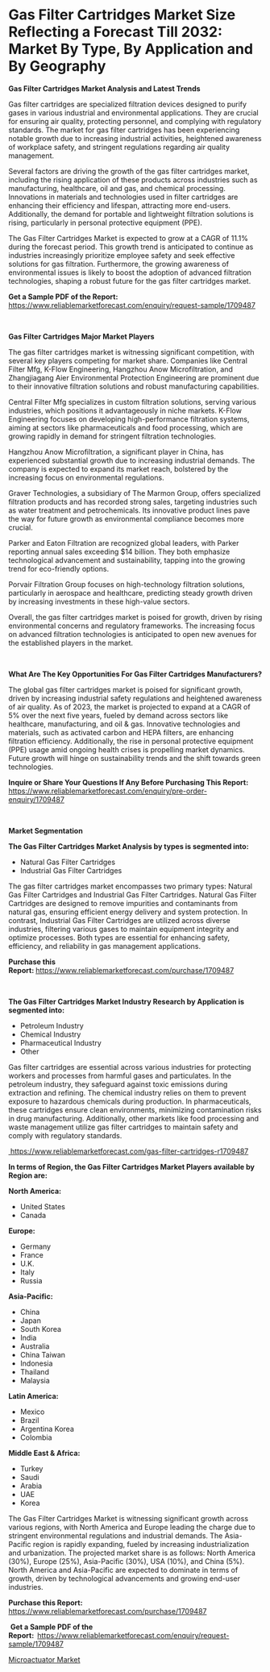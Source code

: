 <p><h1>Gas Filter Cartridges Market Size Reflecting a Forecast Till 2032: Market By Type, By Application and By Geography</h1></p><p><strong>Gas Filter Cartridges Market Analysis and Latest Trends</strong></p>
<p><p>Gas filter cartridges are specialized filtration devices designed to purify gases in various industrial and environmental applications. They are crucial for ensuring air quality, protecting personnel, and complying with regulatory standards. The market for gas filter cartridges has been experiencing notable growth due to increasing industrial activities, heightened awareness of workplace safety, and stringent regulations regarding air quality management.</p><p>Several factors are driving the growth of the gas filter cartridges market, including the rising application of these products across industries such as manufacturing, healthcare, oil and gas, and chemical processing. Innovations in materials and technologies used in filter cartridges are enhancing their efficiency and lifespan, attracting more end-users. Additionally, the demand for portable and lightweight filtration solutions is rising, particularly in personal protective equipment (PPE).</p><p>The Gas Filter Cartridges Market is expected to grow at a CAGR of 11.1% during the forecast period. This growth trend is anticipated to continue as industries increasingly prioritize employee safety and seek effective solutions for gas filtration. Furthermore, the growing awareness of environmental issues is likely to boost the adoption of advanced filtration technologies, shaping a robust future for the gas filter cartridges market.</p></p>
<p><strong>Get a Sample PDF of the Report:&nbsp;</strong> <a href="https://www.reliablemarketforecast.com/enquiry/request-sample/1709487?utm_campaign=3194&utm_medium=2&utm_source=Github&utm_content=ia&utm_term=27032025&utm_id=gas-filter-cartridges">https://www.reliablemarketforecast.com/enquiry/request-sample/1709487</a></p>
<p>&nbsp;</p>
<p><strong>Gas Filter Cartridges Major Market Players</strong></p>
<p><p>The gas filter cartridges market is witnessing significant competition, with several key players competing for market share. Companies like Central Filter Mfg, K-Flow Engineering, Hangzhou Anow Microfiltration, and Zhangjiagang Aier Environmental Protection Engineering are prominent due to their innovative filtration solutions and robust manufacturing capabilities.</p><p>Central Filter Mfg specializes in custom filtration solutions, serving various industries, which positions it advantageously in niche markets. K-Flow Engineering focuses on developing high-performance filtration systems, aiming at sectors like pharmaceuticals and food processing, which are growing rapidly in demand for stringent filtration technologies.</p><p>Hangzhou Anow Microfiltration, a significant player in China, has experienced substantial growth due to increasing industrial demands. The company is expected to expand its market reach, bolstered by the increasing focus on environmental regulations.</p><p>Graver Technologies, a subsidiary of The Marmon Group, offers specialized filtration products and has recorded strong sales, targeting industries such as water treatment and petrochemicals. Its innovative product lines pave the way for future growth as environmental compliance becomes more crucial.</p><p>Parker and Eaton Filtration are recognized global leaders, with Parker reporting annual sales exceeding $14 billion. They both emphasize technological advancement and sustainability, tapping into the growing trend for eco-friendly options.</p><p>Porvair Filtration Group focuses on high-technology filtration solutions, particularly in aerospace and healthcare, predicting steady growth driven by increasing investments in these high-value sectors.</p><p>Overall, the gas filter cartridges market is poised for growth, driven by rising environmental concerns and regulatory frameworks. The increasing focus on advanced filtration technologies is anticipated to open new avenues for the established players in the market.</p></p>
<p>&nbsp;</p>
<p><strong>What Are The Key Opportunities For Gas Filter Cartridges Manufacturers?</strong></p>
<p><p>The global gas filter cartridges market is poised for significant growth, driven by increasing industrial safety regulations and heightened awareness of air quality. As of 2023, the market is projected to expand at a CAGR of 5% over the next five years, fueled by demand across sectors like healthcare, manufacturing, and oil & gas. Innovative technologies and materials, such as activated carbon and HEPA filters, are enhancing filtration efficiency. Additionally, the rise in personal protective equipment (PPE) usage amid ongoing health crises is propelling market dynamics. Future growth will hinge on sustainability trends and the shift towards green technologies.</p></p>
<p><strong>Inquire or Share Your Questions If Any Before Purchasing This Report:</strong> <a href="https://www.reliablemarketforecast.com/enquiry/pre-order-enquiry/1709487?utm_campaign=3194&utm_medium=2&utm_source=Github&utm_content=ia&utm_term=27032025&utm_id=gas-filter-cartridges">https://www.reliablemarketforecast.com/enquiry/pre-order-enquiry/1709487</a></p>
<p>&nbsp;</p>
<p><strong>Market Segmentation</strong></p>
<p><strong>The Gas Filter Cartridges Market Analysis by types is segmented into:</strong></p>
<p><ul><li>Natural Gas Filter Cartridges</li><li>Industrial Gas Filter Cartridges</li></ul></p>
<p><p>The gas filter cartridges market encompasses two primary types: Natural Gas Filter Cartridges and Industrial Gas Filter Cartridges. Natural Gas Filter Cartridges are designed to remove impurities and contaminants from natural gas, ensuring efficient energy delivery and system protection. In contrast, Industrial Gas Filter Cartridges are utilized across diverse industries, filtering various gases to maintain equipment integrity and optimize processes. Both types are essential for enhancing safety, efficiency, and reliability in gas management applications.</p></p>
<p><strong>Purchase this Report:&nbsp;</strong><a href="https://www.reliablemarketforecast.com/purchase/1709487?utm_campaign=3194&utm_medium=2&utm_source=Github&utm_content=ia&utm_term=27032025&utm_id=gas-filter-cartridges">https://www.reliablemarketforecast.com/purchase/1709487</a></p>
<p>&nbsp;</p>
<p><strong>The Gas Filter Cartridges Market Industry Research by Application is segmented into:</strong></p>
<p><ul><li>Petroleum Industry</li><li>Chemical Industry</li><li>Pharmaceutical Industry</li><li>Other</li></ul></p>
<p><p>Gas filter cartridges are essential across various industries for protecting workers and processes from harmful gases and particulates. In the petroleum industry, they safeguard against toxic emissions during extraction and refining. The chemical industry relies on them to prevent exposure to hazardous chemicals during production. In pharmaceuticals, these cartridges ensure clean environments, minimizing contamination risks in drug manufacturing. Additionally, other markets like food processing and waste management utilize gas filter cartridges to maintain safety and comply with regulatory standards.</p></p>
<p><a href="https://www.reliablemarketforecast.com/gas-filter-cartridges-r1709487?utm_campaign=3194&utm_medium=2&utm_source=Github&utm_content=ia&utm_term=27032025&utm_id=gas-filter-cartridges">&nbsp;https://www.reliablemarketforecast.com/gas-filter-cartridges-r1709487</a></p>
<p><strong>In terms of Region, the Gas Filter Cartridges Market Players available by Region are:</strong></p>
<p>
    <p> <strong> North America: </strong>
        <ul>
            <li>United States</li>
            <li>Canada</li>
        </ul>
        </p> 
    <p> <strong> Europe: </strong>
        <ul>
            <li>Germany</li>
            <li>France</li>
            <li>U.K.</li>
            <li>Italy</li>
            <li>Russia</li>
        </ul>
        </p> 
    <p> <strong> Asia-Pacific: </strong>
        <ul>
            <li>China</li>
            <li>Japan</li>
            <li>South Korea</li>
            <li>India</li>
            <li>Australia</li>
            <li>China Taiwan</li>
            <li>Indonesia</li>
            <li>Thailand</li>
            <li>Malaysia</li>
        </ul>
        </p> 
    <p> <strong> Latin America: </strong>
        <ul>
            <li>Mexico</li>
            <li>Brazil</li>
            <li>Argentina Korea</li>
            <li>Colombia</li>
        </ul>
        </p> 
    <p> <strong> Middle East & Africa: </strong>
        <ul>
            <li>Turkey</li>
            <li>Saudi</li>
            <li>Arabia</li>
            <li>UAE</li>
            <li>Korea</li>
        </ul>
    </p>
    </p>
<p><p>The Gas Filter Cartridges Market is witnessing significant growth across various regions, with North America and Europe leading the charge due to stringent environmental regulations and industrial demands. The Asia-Pacific region is rapidly expanding, fueled by increasing industrialization and urbanization. The projected market share is as follows: North America (30%), Europe (25%), Asia-Pacific (30%), USA (10%), and China (5%). North America and Asia-Pacific are expected to dominate in terms of growth, driven by technological advancements and growing end-user industries.</p></p>
<p><strong>Purchase this Report: </strong><a href="https://www.reliablemarketforecast.com/purchase/1709487?utm_campaign=3194&utm_medium=2&utm_source=Github&utm_content=ia&utm_term=27032025&utm_id=gas-filter-cartridges">https://www.reliablemarketforecast.com/purchase/1709487</a></p>
<p>&nbsp;<strong>Get a Sample PDF of the Report:&nbsp;&nbsp;</strong><a href="https://www.reliablemarketforecast.com/enquiry/request-sample/1709487?utm_campaign=3194&utm_medium=2&utm_source=Github&utm_content=ia&utm_term=27032025&utm_id=gas-filter-cartridges">https://www.reliablemarketforecast.com/enquiry/request-sample/1709487</a></p>
<p><strong></strong></p>
<p><p><a href="https://github.com/xanaanenkaly/Market-Research-Report-List-1/blob/main/microactuator-market.md?utm_campaign=3194&utm_medium=2&utm_source=Github&utm_content=ia&utm_term=27032025&utm_id=gas-filter-cartridges">Microactuator Market</a></p></p>